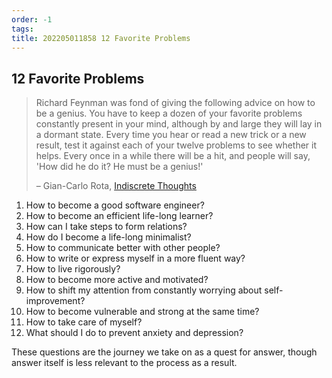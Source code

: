 ```yaml
---
order: -1
tags: 
title: 202205011858 12 Favorite Problems
---
```


## 12 Favorite Problems

> Richard Feynman was fond of giving the following advice on how to be a genius. You have to keep a dozen of your favorite problems constantly present in your mind, although by and large they will lay in a dormant state. Every time you hear or read a new trick or a new result, test it against each of your twelve problems to see whether it helps. Every once in a while there will be a hit, and people will say, 'How did he do it? He must be a genius!'
>
> – Gian-Carlo Rota, [Indiscrete Thoughts](https://www.goodreads.com/work/quotes/1640790)

1. How to become a good software engineer?
2. How to become an efficient life-long learner?
3. How can I take steps to form relations?
4. How do I become a life-long minimalist?
5. How to communicate better with other people?
6. How to write or express myself in a more fluent way?
7. How to live rigorously?
8. How to become more active and motivated?
9. How to shift my attention from constantly worrying about self-improvement?
10. How to become vulnerable and strong at the same time?
11. How to take care of myself?
12. What should I do to prevent anxiety and depression?

These questions are the journey we take on as a quest for answer, though answer itself is less relevant to the process as a result.